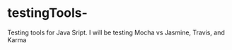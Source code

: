 # testingTools-
Testing tools for Java Sript. I will be testing Mocha vs Jasmine, Travis, and Karma 
